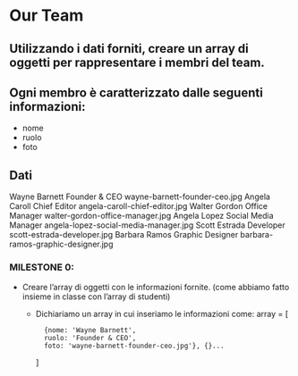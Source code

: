 # Our Team

## Utilizzando i dati forniti, creare un array di oggetti per rappresentare i membri del team.
## Ogni membro è caratterizzato dalle seguenti informazioni:
- nome
- ruolo
- foto

## Dati
Wayne Barnett	Founder & CEO	        wayne-barnett-founder-ceo.jpg
Angela Caroll	Chief Editor	        angela-caroll-chief-editor.jpg
Walter Gordon	Office Manager	        walter-gordon-office-manager.jpg
Angela Lopez	Social Media Manager	angela-lopez-social-media-manager.jpg
Scott Estrada	Developer	            scott-estrada-developer.jpg
Barbara Ramos	Graphic Designer	    barbara-ramos-graphic-designer.jpg

### MILESTONE 0:
- Creare l’array di oggetti con le informazioni fornite. (come abbiamo fatto insieme in classe con l’array di studenti)

    - Dichiariamo un array in cui inseriamo le informazioni come:
        array = [

            {nome: 'Wayne Barnett',
            ruolo: 'Founder & CEO',
            foto: 'wayne-barnett-founder-ceo.jpg'}, {}...
        ]